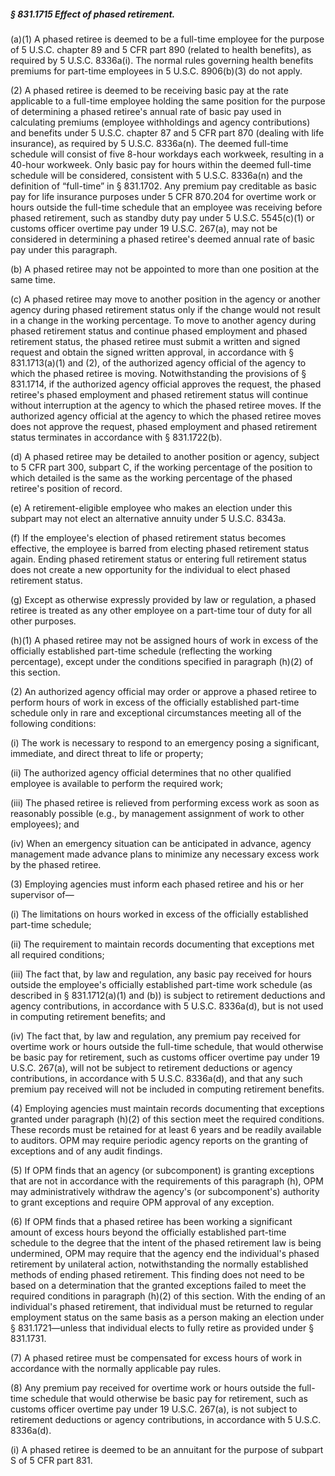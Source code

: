 ##### § 831.1715 Effect of phased retirement. #####

(a)(1) A phased retiree is deemed to be a full-time employee for the purpose of 5 U.S.C. chapter 89 and 5 CFR part 890 (related to health benefits), as required by 5 U.S.C. 8336a(i). The normal rules governing health benefits premiums for part-time employees in 5 U.S.C. 8906(b)(3) do not apply.

(2) A phased retiree is deemed to be receiving basic pay at the rate applicable to a full-time employee holding the same position for the purpose of determining a phased retiree's annual rate of basic pay used in calculating premiums (employee withholdings and agency contributions) and benefits under 5 U.S.C. chapter 87 and 5 CFR part 870 (dealing with life insurance), as required by 5 U.S.C. 8336a(n). The deemed full-time schedule will consist of five 8-hour workdays each workweek, resulting in a 40-hour workweek. Only basic pay for hours within the deemed full-time schedule will be considered, consistent with 5 U.S.C. 8336a(n) and the definition of “full-time” in § 831.1702. Any premium pay creditable as basic pay for life insurance purposes under 5 CFR 870.204 for overtime work or hours outside the full-time schedule that an employee was receiving before phased retirement, such as standby duty pay under 5 U.S.C. 5545(c)(1) or customs officer overtime pay under 19 U.S.C. 267(a), may not be considered in determining a phased retiree's deemed annual rate of basic pay under this paragraph.

(b) A phased retiree may not be appointed to more than one position at the same time.

(c) A phased retiree may move to another position in the agency or another agency during phased retirement status only if the change would not result in a change in the working percentage. To move to another agency during phased retirement status and continue phased employment and phased retirement status, the phased retiree must submit a written and signed request and obtain the signed written approval, in accordance with § 831.1713(a)(1) and (2), of the authorized agency official of the agency to which the phased retiree is moving. Notwithstanding the provisions of § 831.1714, if the authorized agency official approves the request, the phased retiree's phased employment and phased retirement status will continue without interruption at the agency to which the phased retiree moves. If the authorized agency official at the agency to which the phased retiree moves does not approve the request, phased employment and phased retirement status terminates in accordance with § 831.1722(b).

(d) A phased retiree may be detailed to another position or agency, subject to 5 CFR part 300, subpart C, if the working percentage of the position to which detailed is the same as the working percentage of the phased retiree's position of record.

(e) A retirement-eligible employee who makes an election under this subpart may not elect an alternative annuity under 5 U.S.C. 8343a.

(f) If the employee's election of phased retirement status becomes effective, the employee is barred from electing phased retirement status again. Ending phased retirement status or entering full retirement status does not create a new opportunity for the individual to elect phased retirement status.

(g) Except as otherwise expressly provided by law or regulation, a phased retiree is treated as any other employee on a part-time tour of duty for all other purposes.

(h)(1) A phased retiree may not be assigned hours of work in excess of the officially established part-time schedule (reflecting the working percentage), except under the conditions specified in paragraph (h)(2) of this section.

(2) An authorized agency official may order or approve a phased retiree to perform hours of work in excess of the officially established part-time schedule only in rare and exceptional circumstances meeting all of the following conditions:

(i) The work is necessary to respond to an emergency posing a significant, immediate, and direct threat to life or property;

(ii) The authorized agency official determines that no other qualified employee is available to perform the required work;

(iii) The phased retiree is relieved from performing excess work as soon as reasonably possible (e.g., by management assignment of work to other employees); and

(iv) When an emergency situation can be anticipated in advance, agency management made advance plans to minimize any necessary excess work by the phased retiree.

(3) Employing agencies must inform each phased retiree and his or her supervisor of—

(i) The limitations on hours worked in excess of the officially established part-time schedule;

(ii) The requirement to maintain records documenting that exceptions met all required conditions;

(iii) The fact that, by law and regulation, any basic pay received for hours outside the employee's officially established part-time work schedule (as described in § 831.1712(a)(1) and (b)) is subject to retirement deductions and agency contributions, in accordance with 5 U.S.C. 8336a(d), but is not used in computing retirement benefits; and

(iv) The fact that, by law and regulation, any premium pay received for overtime work or hours outside the full-time schedule, that would otherwise be basic pay for retirement, such as customs officer overtime pay under 19 U.S.C. 267(a), will not be subject to retirement deductions or agency contributions, in accordance with 5 U.S.C. 8336a(d), and that any such premium pay received will not be included in computing retirement benefits.

(4) Employing agencies must maintain records documenting that exceptions granted under paragraph (h)(2) of this section meet the required conditions. These records must be retained for at least 6 years and be readily available to auditors. OPM may require periodic agency reports on the granting of exceptions and of any audit findings.

(5) If OPM finds that an agency (or subcomponent) is granting exceptions that are not in accordance with the requirements of this paragraph (h), OPM may administratively withdraw the agency's (or subcomponent's) authority to grant exceptions and require OPM approval of any exception.

(6) If OPM finds that a phased retiree has been working a significant amount of excess hours beyond the officially established part-time schedule to the degree that the intent of the phased retirement law is being undermined, OPM may require that the agency end the individual's phased retirement by unilateral action, notwithstanding the normally established methods of ending phased retirement. This finding does not need to be based on a determination that the granted exceptions failed to meet the required conditions in paragraph (h)(2) of this section. With the ending of an individual's phased retirement, that individual must be returned to regular employment status on the same basis as a person making an election under § 831.1721—unless that individual elects to fully retire as provided under § 831.1731.

(7) A phased retiree must be compensated for excess hours of work in accordance with the normally applicable pay rules.

(8) Any premium pay received for overtime work or hours outside the full-time schedule that would otherwise be basic pay for retirement, such as customs officer overtime pay under 19 U.S.C. 267(a), is not subject to retirement deductions or agency contributions, in accordance with 5 U.S.C. 8336a(d).

(i) A phased retiree is deemed to be an annuitant for the purpose of subpart S of 5 CFR part 831.